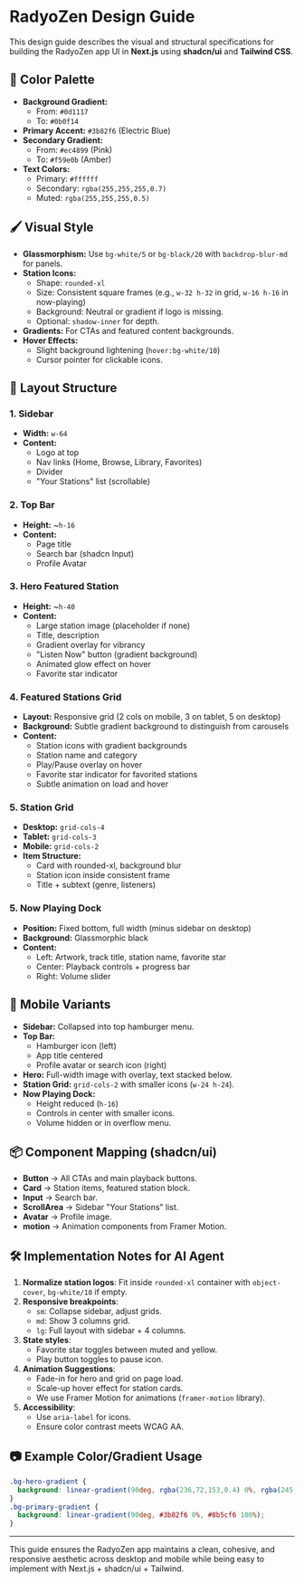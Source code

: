 # RadyoZen Design Guide

This design guide describes the visual and structural specifications for building the RadyoZen app UI in **Next.js** using **shadcn/ui** and **Tailwind CSS**.

## 🎨 Color Palette

- **Background Gradient:**
  - From: `#0d1117`
  - To: `#0b0f14`
- **Primary Accent:** `#3b82f6` (Electric Blue)
- **Secondary Gradient:**
  - From: `#ec4899` (Pink)
  - To: `#f59e0b` (Amber)
- **Text Colors:**
  - Primary: `#ffffff`
  - Secondary: `rgba(255,255,255,0.7)`
  - Muted: `rgba(255,255,255,0.5)`

## 🖌 Visual Style

- **Glassmorphism:** Use `bg-white/5` or `bg-black/20` with `backdrop-blur-md` for panels.
- **Station Icons:**
  - Shape: `rounded-xl`
  - Size: Consistent square frames (e.g., `w-32 h-32` in grid, `w-16 h-16` in now-playing)
  - Background: Neutral or gradient if logo is missing.
  - Optional: `shadow-inner` for depth.
- **Gradients:** For CTAs and featured content backgrounds.
- **Hover Effects:**
  - Slight background lightening (`hover:bg-white/10`)
  - Cursor pointer for clickable icons.

## 📐 Layout Structure

### 1. Sidebar

- **Width:** `w-64`
- **Content:**
  - Logo at top
  - Nav links (Home, Browse, Library, Favorites)
  - Divider
  - "Your Stations" list (scrollable)

### 2. Top Bar

- **Height:** \~`h-16`
- **Content:**
  - Page title
  - Search bar (shadcn Input)
  - Profile Avatar

### 3. Hero Featured Station

- **Height:** \~`h-40`
- **Content:**
  - Large station image (placeholder if none)
  - Title, description
  - Gradient overlay for vibrancy
  - "Listen Now" button (gradient background)
  - Animated glow effect on hover
  - Favorite star indicator

### 4. Featured Stations Grid

- **Layout:** Responsive grid (2 cols on mobile, 3 on tablet, 5 on desktop)
- **Background:** Subtle gradient background to distinguish from carousels
- **Content:**
  - Station icons with gradient backgrounds
  - Station name and category
  - Play/Pause overlay on hover
  - Favorite star indicator for favorited stations
  - Subtle animation on load and hover

### 5. Station Grid

- **Desktop:** `grid-cols-4`
- **Tablet:** `grid-cols-3`
- **Mobile:** `grid-cols-2`
- **Item Structure:**
  - Card with rounded-xl, background blur
  - Station icon inside consistent frame
  - Title + subtext (genre, listeners)

### 5. Now Playing Dock

- **Position:** Fixed bottom, full width (minus sidebar on desktop)
- **Background:** Glassmorphic black
- **Content:**
  - Left: Artwork, track title, station name, favorite star
  - Center: Playback controls + progress bar
  - Right: Volume slider

## 📱 Mobile Variants

- **Sidebar:** Collapsed into top hamburger menu.
- **Top Bar:**
  - Hamburger icon (left)
  - App title centered
  - Profile avatar or search icon (right)
- **Hero:** Full-width image with overlay, text stacked below.
- **Station Grid:** `grid-cols-2` with smaller icons (`w-24 h-24`).
- **Now Playing Dock:**
  - Height reduced (`h-16`)
  - Controls in center with smaller icons.
  - Volume hidden or in overflow menu.

## 📦 Component Mapping (shadcn/ui)

- **Button** → All CTAs and main playback buttons.
- **Card** → Station items, featured station block.
- **Input** → Search bar.
- **ScrollArea** → Sidebar "Your Stations" list.
- **Avatar** → Profile image.
- **motion** → Animation components from Framer Motion.

## 🛠 Implementation Notes for AI Agent

1. **Normalize station logos**: Fit inside `rounded-xl` container with `object-cover`, `bg-white/10` if empty.
2. **Responsive breakpoints**:
   - `sm`: Collapse sidebar, adjust grids.
   - `md`: Show 3 columns grid.
   - `lg`: Full layout with sidebar + 4 columns.
3. **State styles**:
   - Favorite star toggles between muted and yellow.
   - Play button toggles to pause icon.
4. **Animation Suggestions**:
   - Fade-in for hero and grid on page load.
   - Scale-up hover effect for station cards.
   - We use Framer Motion for animations (`framer-motion` library).
5. **Accessibility**:
   - Use `aria-label` for icons.
   - Ensure color contrast meets WCAG AA.

## 📷 Example Color/Gradient Usage

```css
.bg-hero-gradient {
  background: linear-gradient(90deg, rgba(236,72,153,0.4) 0%, rgba(245,158,11,0.4) 100%);
}
.bg-primary-gradient {
  background: linear-gradient(90deg, #3b82f6 0%, #8b5cf6 100%);
}
```

---

This guide ensures the RadyoZen app maintains a clean, cohesive, and responsive aesthetic across desktop and mobile while being easy to implement with Next.js + shadcn/ui + Tailwind.

